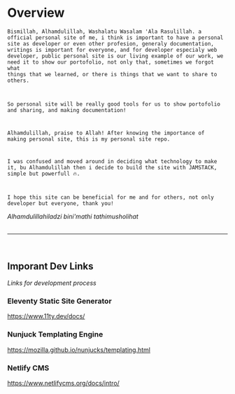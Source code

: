 
# Overview

<code>Bismillah, Alhamdulillah, Washalatu Wasalam 'Ala Rasulillah.
a official personal site of me, i think is important to have a personal site as developer or even other profesion, generaly documentation, writings is important for everyone, and for developer especialy web developer, public personal site is our living example of our work, we need it to show our portofolio, not only that, sometimes we forgot what things that we learned, or there is things that we want to share to others.

So personal site will be really good tools for us to show portofolio and sharing, and making documentation!

Alhamdulillah, praise to Allah!
After knowing the importance of making personal site, this is my personal site repo.

I was confused and moved around in deciding what technology to make it, bu Alhamdulillah then i decide to build the site with JAMSTACK, simple but powerfull 🔥.

I hope this site can be beneficial for me and for others, not only developer but everyone, thank you!</code>

*Alhamdulillahiladzi bini'mathi tathimusholihat*
<br/>
<br/>
___
<br/>

## Imporant Dev Links
*Links for development process*

### Eleventy Static Site Generator
https://www.11ty.dev/docs/

### Nunjuck Templating Engine
https://mozilla.github.io/nunjucks/templating.html

### Netlify CMS
https://www.netlifycms.org/docs/intro/